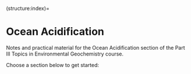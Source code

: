 (structure:index)=
# Ocean Acidification

Notes and practical material for the Ocean Acidification section of the  Part III Topics in Environmental Geochemistry course.

Choose a section below to get started:

```{tableofcontents}
```